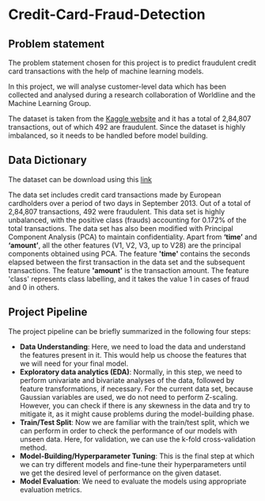# Credit-Card-Fraud-Detection
## Problem statement
The problem statement chosen for this project is to predict fraudulent credit card transactions with the help of machine learning models.

In this project, we will analyse customer-level data which has been collected and analysed during a research collaboration of Worldline and the Machine Learning Group.

The dataset is taken from the [Kaggle website](https://www.kaggle.com/) and it has a total of 2,84,807 transactions, out of which 492 are fraudulent. Since the dataset is highly imbalanced, so it needs to be handled before model building.
## Data Dictionary
The dataset can be download using this [link](https://www.kaggle.com/datasets/joebeachcapital/credit-card-fraud)

The data set includes credit card transactions made by European cardholders over a period of two days in September 2013. Out of a total of 2,84,807 transactions, 492 were fraudulent. This data set is highly unbalanced, with the positive class (frauds) accounting for 0.172% of the total transactions. The data set has also been modified with Principal Component Analysis (PCA) to maintain confidentiality. Apart from **‘time’** and **‘amount’**, all the other features (V1, V2, V3, up to V28) are the principal components obtained using PCA. The feature **'time'** contains the seconds elapsed between the first transaction in the data set and the subsequent transactions. The feature **'amount'** is the transaction amount. The feature 'class' represents class labelling, and it takes the value 1 in cases of fraud and 0 in others.
## Project Pipeline
The project pipeline can be briefly summarized in the following four steps:

- **Data Understanding**: Here, we need to load the data and understand the features present in it. This would help us choose the features that we will need for your final model.
- **Exploratory data analytics (EDA)**: Normally, in this step, we need to perform univariate and bivariate analyses of the data, followed by feature transformations, if necessary. For the current data set, because Gaussian variables are used, we do not need to perform Z-scaling. However, you can check if there is any skewness in the data and try to mitigate it, as it might cause problems during the model-building phase.
- **Train/Test Split**: Now we are familiar with the train/test split, which we can perform in order to check the performance of our models with unseen data. Here, for validation, we can use the k-fold cross-validation method.
- **Model-Building/Hyperparameter Tuning**: This is the final step at which we can try different models and fine-tune their hyperparameters until we get the desired level of performance on the given dataset.
- **Model Evaluation**: We need to evaluate the models using appropriate evaluation metrics.

